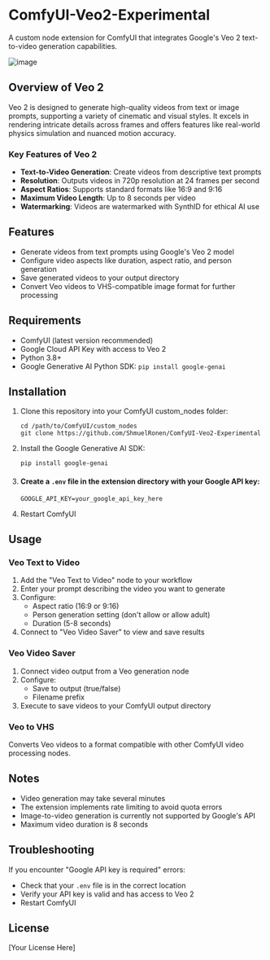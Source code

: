 # ComfyUI-Veo2-Experimental

A custom node extension for ComfyUI that integrates Google's Veo 2 text-to-video generation capabilities.

![image](https://github.com/user-attachments/assets/fd3155f2-5860-4bba-bfc3-942a2284eda3)


## Overview of Veo 2

Veo 2 is designed to generate high-quality videos from text or image prompts, supporting a variety of cinematic and visual styles. It excels in rendering intricate details across frames and offers features like real-world physics simulation and nuanced motion accuracy.

### Key Features of Veo 2

* **Text-to-Video Generation**: Create videos from descriptive text prompts
* **Resolution**: Outputs videos in 720p resolution at 24 frames per second
* **Aspect Ratios**: Supports standard formats like 16:9 and 9:16
* **Maximum Video Length**: Up to 8 seconds per video
* **Watermarking**: Videos are watermarked with SynthID for ethical AI use

## Features

- Generate videos from text prompts using Google's Veo 2 model
- Configure video aspects like duration, aspect ratio, and person generation
- Save generated videos to your output directory
- Convert Veo videos to VHS-compatible image format for further processing

## Requirements

- ComfyUI (latest version recommended)
- Google Cloud API Key with access to Veo 2
- Python 3.8+
- Google Generative AI Python SDK: `pip install google-genai`

## Installation

1. Clone this repository into your ComfyUI custom_nodes folder:
   ```
   cd /path/to/ComfyUI/custom_nodes
   git clone https://github.com/ShmuelRonen/ComfyUI-Veo2-Experimental
   ```

2. Install the Google Generative AI SDK:
   ```
   pip install google-genai
   ```

2. #### Create a `.env` file in the extension directory with your Google API key:
   ```
   GOOGLE_API_KEY=your_google_api_key_here
   ```

3. Restart ComfyUI

## Usage

### Veo Text to Video

1. Add the "Veo Text to Video" node to your workflow
2. Enter your prompt describing the video you want to generate
3. Configure:
   - Aspect ratio (16:9 or 9:16)
   - Person generation setting (don't allow or allow adult)
   - Duration (5-8 seconds)
4. Connect to "Veo Video Saver" to view and save results

### Veo Video Saver

1. Connect video output from a Veo generation node
2. Configure:
   - Save to output (true/false)
   - Filename prefix
3. Execute to save videos to your ComfyUI output directory

### Veo to VHS

Converts Veo videos to a format compatible with other ComfyUI video processing nodes.

## Notes

- Video generation may take several minutes
- The extension implements rate limiting to avoid quota errors
- Image-to-video generation is currently not supported by Google's API
- Maximum video duration is 8 seconds

## Troubleshooting

If you encounter "Google API key is required" errors:
- Check that your `.env` file is in the correct location
- Verify your API key is valid and has access to Veo 2
- Restart ComfyUI

## License

[Your License Here]
